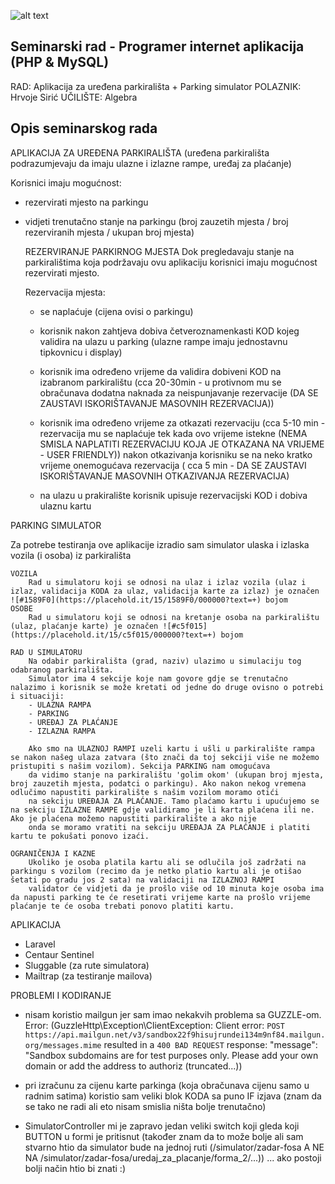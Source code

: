 ![alt text](images/logo.svg)

## Seminarski rad - Programer internet aplikacija (PHP & MySQL)
RAD: Aplikacija za uređena parkirališta + Parking simulator
POLAZNIK: Hrvoje Sirić
UČILIŠTE: Algebra

## Opis seminarskog rada
APLIKACIJA ZA UREĐENA PARKIRALIŠTA (uređena parkirališta podrazumjevaju da imaju ulazne i izlazne rampe, uređaj za plaćanje)

Korisnici imaju mogućnost:
 - rezervirati mjesto na parkingu
 - vidjeti trenutačno stanje na parkingu (broj zauzetih mjesta / broj rezerviranih mjesta / ukupan broj mjesta)

    REZERVIRANJE PARKIRNOG MJESTA
    Dok pregledavaju stanje na parkiralištima koja podržavaju ovu aplikaciju korisnici imaju mogućnost rezervirati mjesto.

    Rezervacija mjesta:
      - se naplaćuje (cijena ovisi o parkingu)
      - korisnik nakon zahtjeva dobiva četveroznamenkasti KOD kojeg validira na ulazu u parking (ulazne rampe imaju jednostavnu tipkovnicu i display)
      - korisnik ima određeno vrijeme da validira dobiveni KOD na izabranom parkiralištu (cca 20-30min - u protivnom mu se obračunava dodatna naknada za neispunjavanje rezervacije (DA SE ZAUSTAVI ISKORIŠTAVANJE MASOVNIH REZERVACIJA))
      - korisnik ima određeno vrijeme za otkazati rezervaciju (cca 5-10 min - rezervacija mu se naplaćuje tek kada ovo vrijeme istekne (NEMA SMISLA NAPLATITI REZERVACIJU KOJA JE OTKAZANA NA VRIJEME - USER FRIENDLY))
        nakon otkazivanja korisniku se na neko kratko vrijeme onemogućava rezervacija ( cca 5 min - DA SE ZAUSTAVI ISKORIŠTAVANJE MASOVNIH OTKAZIVANJA REZERVACIJA)

      - na ulazu u prakiralište korisnik upisuje rezervacijski KOD i dobiva ulaznu kartu


PARKING SIMULATOR

Za potrebe testiranja ove aplikacije izradio sam simulator ulaska i izlaska vozila (i osoba) iz parkirališta

    VOZILA
        Rad u simulatoru koji se odnosi na ulaz i izlaz vozila (ulaz i izlaz, validacija KODA za ulaz, validacija karte za izlaz) je označen ![#1589F0](https://placehold.it/15/1589F0/000000?text=+) bojom
    OSOBE
        Rad u simulatoru koji se odnosi na kretanje osoba na parkiralištu (ulaz, plaćanje karte) je označen ![#c5f015](https://placehold.it/15/c5f015/000000?text=+) bojom

    RAD U SIMULATORU
        Na odabir parkirališta (grad, naziv) ulazimo u simulaciju tog odabranog parkirališta.
        Simulator ima 4 sekcije koje nam govore gdje se trenutačno nalazimo i korisnik se može kretati od jedne do druge ovisno o potrebi i situaciji:
        - ULAZNA RAMPA
        - PARKING
        - UREĐAJ ZA PLAĆANJE
        - IZLAZNA RAMPA

        Ako smo na ULAZNOJ RAMPI uzeli kartu i ušli u parkiralište rampa se nakon našeg ulaza zatvara (što znači da toj sekciji više ne možemo pristupiti s našim vozilom). Sekcija PARKING nam omogućava
        da vidimo stanje na parkiralištu 'golim okom' (ukupan broj mjesta, broj zauzetih mjesta, podatci o parkingu). Ako nakon nekog vremena odlučimo napustiti parkiralište s našim vozilom moramo otići
        na sekciju UREĐAJA ZA PLAĆANJE. Tamo plaćamo kartu i upućujemo se na sekciju IZLAZNE RAMPE gdje validiramo je li karta plaćena ili ne. Ako je plaćena možemo napustiti parkiralište a ako nije
        onda se moramo vratiti na sekciju UREĐAJA ZA PLAĆANJE i platiti kartu te pokušati ponovo izaći.

    OGRANIČENJA I KAZNE
        Ukoliko je osoba platila kartu ali se odlučila još zadržati na parkingu s vozilom (recimo da je netko platio kartu ali je otišao šetati po gradu jos 2 sata) na validaciji na IZLAZNOJ RAMPI
        validator će vidjeti da je prošlo više od 10 minuta koje osoba ima da napusti parking te će resetirati vrijeme karte na prošlo vrijeme plaćanje te će osoba trebati ponovo platiti kartu.


APLIKACIJA

- Laravel
- Centaur Sentinel
- Sluggable (za rute simulatora)
- Mailtrap (za testiranje mailova)


PROBLEMI I KODIRANJE

- nisam koristio mailgun jer sam imao nekakvih problema sa GUZZLE-om. Error:
    (GuzzleHttp\Exception\ClientException: Client error: `POST https://api.mailgun.net/v3/sandbox22f9hisujrundei134m9nf84.mailgun.org/messages.mime` resulted in a `400 BAD REQUEST` response:
    "message": "Sandbox subdomains are for test purposes only. Please add your own domain or add the address to authoriz (truncated...))

- pri izračunu za cijenu karte parkinga (koja obračunava cijenu samo u radnim satima) koristio sam veliki blok KODA sa puno IF izjava (znam da se tako ne radi ali eto nisam smislia ništa bolje trenutačno)
- SimulatorController mi je zapravo jedan veliki switch koji gleda koji BUTTON u formi je pritisnut (također znam da to može bolje ali sam stvarno htio da simulator bude na jednoj ruti
    (/simulator/zadar-fosa A NE NA /simulator/zadar-fosa/uredaj_za_placanje/forma_2/...)) ... ako postoji bolji način htio bi znati :)
